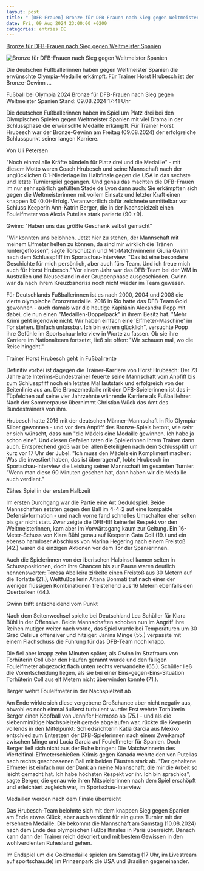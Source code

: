 ```yaml
---
layout: post
title: " [DFB-Frauen] Bronze für DFB-Frauen nach Sieg gegen Weltmeister Spanien"
date: Fri, 09 Aug 2024 23:00:00 +0200
categories: entries DE
---
```

[Bronze für DFB-Frauen nach Sieg gegen Weltmeister Spanien](https://www.sportschau.de/olympia/bronze-fuer-dfb-frauen-nach-sieg-gegen-weltmeister-spanien,olympia-paris-fussball-deutschland-spanien-spiel-um-bronze-100.html)

![Bronze für DFB-Frauen nach Sieg gegen Weltmeister Spanien](https://images.sportschau.de/image/42d55564-e350-4dd2-beb9-fcf27f588b23/AAABkTfbDtE/AAABjwnlFvA/16x9-1280/fussball-1292.jpg)

Die deutschen Fußballerinnen haben gegen Weltmeister Spanien die erwünschte Olympia-Medaille erkämpft. Für Trainer Horst Hrubesch ist der Bronze-Gewinn ...

Fußball bei Olympia 2024 Bronze für DFB-Frauen nach Sieg gegen Weltmeister Spanien Stand: 09.08.2024 17:41 Uhr

Die deutschen Fußballerinnen haben im Spiel um Platz drei bei den Olympischen Spielen gegen Weltmeister Spanien mit viel Drama in der Schlussphase die erwünschte Medaille erkämpft. Für Trainer Horst Hrubesch war der Bronze-Gewinn am Freitag (09.08.2024) der erfolgreiche Schlusspunkt seiner langen Karriere.

Von Uli Petersen

"Noch einmal alle Kräfte bündeln für Platz drei und die Medaille" - mit diesem Motto waren Coach Hrubesch und seine Mannschaft nach der unglücklichen 0:1-Niederlage im Halbfinale gegen die USA in das sechste und letzte Turnierspiel gegangen. Und genau das machten die DFB-Frauen im nur sehr spärlich gefüllten Stade de Lyon dann auch: Sie erkämpften sich gegen die Weltmeisterinnen mit vollem Einsatz und letzter Kraft einen knappen 1:0 (0:0)-Erfolg. Verantwortlich dafür zeichnete unmittelbar vor Schluss Keeperin Ann-Katrin Berger, die in der Nachspielzeit einen Foulelfmeter von Alexia Putellas stark parierte (90.+9).

Gwinn: "Haben uns das größte Geschenk selbst gemacht"

"Wir konnten uns belohnen. Jetzt hier zu stehen, der Mannschaft mit meinem Elfmeter helfen zu können, da sind mir wirklich die Tränen runtergeflossen", sagte Torschützin und Mit-Matchwinnerin Giulia Gwinn nach dem Schlusspfiff im Sportschau-Interview. "Das ist eine besondere Geschichte für mich persönlich, aber auch fürs Team. Und ich freue mich auch für Horst Hrubesch." Vor einem Jahr war das DFB-Team bei der WM in Australien und Neuseeland in der Gruppenphase ausgeschieden. Gwinn war da nach ihrem Kreuzbandriss noch nicht wieder im Team gewesen.

Für Deutschlands Fußballerinnen ist es nach 2000, 2004 und 2008 die vierte olympische Bronzemedaille. 2016 in Rio hatte das DFB-Team Gold gewonnen - auch damals war die heutige Kapitänin Alexandra Popp mit dabei, die nun einen "Medaillen-Doppelpack" in ihrem Besitz hat. "Mehr Krimi geht irgendwie nicht. Wir haben einfach eine 'Elfmeter-Maschine' im Tor stehen. Einfach unfassbar. Ich bin extrem glücklich", versuchte Popp ihre Gefühle im Sportschau-Interview in Worte zu fassen. Ob sie ihre Karriere im Nationalteam fortsetzt, ließ sie offen: "Wir schauen mal, wo die Reise hingeht."

Trainer Horst Hrubesch geht in Fußballrente

Definitiv vorbei ist dagegen die Trainer-Karriere von Horst Hrubesch: Der 73 Jahre alte Interims-Bundestrainer feuerte seine Mannschaft vom Anpfiff bis zum Schlusspfiff noch ein letztes Mal lautstark und erfolgreich von der Seitenlinie aus an. Die Bronzemedaille mit den DFB-Spielerinnen ist das i-Tüpfelchen auf seine vier Jahrzehnte währende Karriere als Fußballlehrer. Nach der Sommerpause übernimmt Christian Wück das Amt des Bundestrainers von ihm.

Hrubesch hatte 2016 mit der deutschen Männer-Mannschaft in Rio Olympia-Silber gewonnen - und vor dem Anpfiff des Bronze-Spiels betont, wie sehr er sich wünscht, dass nun "die Mädels eine Medaille gewinnen. Ich habe ja schon eine". Und diesen Gefallen taten die Spielerinnen ihrem Trainer dann auch. Entsprechend groß war bei allen Beteiligten nach dem Schlusspfiff um kurz vor 17 Uhr der Jubel. "Ich muss den Mädels ein Kompliment machen: Was die investiert haben, das ist überragend", lobte Hrubesch im Sportschau-Interview die Leistung seiner Mannschaft im gesamten Turnier. "Wenn man diese 90 Minuten gesehen hat, dann haben wir die Medaille auch verdient."

Zähes Spiel in der ersten Halbzeit

Im ersten Durchgang war die Partie eine Art Geduldspiel. Beide Mannschaften setzten gegen den Ball im 4-4-2 auf eine kompakte Defensivformation - und nach vorne fand schnelles Umschalten eher selten bis gar nicht statt. Zwar zeigte die DFB-Elf keinerlei Respekt vor den Weltmeisterinnen, kam aber im Vorwärtsgang kaum zur Geltung. Ein 16-Meter-Schuss von Klara Bühl genau auf Keeperin Cata Coll (19.) und ein ebenso harmloser Abschluss von Marina Hegering nach einem Freistoß (42.) waren die einzigen Aktionen vor dem Tor der Spanierinnen.

Auch die Spielerinnen von der iberischen Halbinsel kamen selten in Schusspositionen, doch ihre Chancen bis zur Pause waren deutlich nennenswerter: Teresa Abelleira zirkelte einen Freistoß aus 30 Metern auf die Torlatte (21.), Weltfußballerin Aitana Bonmati traf nach einer der wenigen flüssigen Kombinationen freistehend aus 16 Metern ebenfalls den Querbalken (44.).

Gwinn trifft entscheidend vom Punkt

Nach dem Seitenwechsel spielte bei Deutschland Lea Schüller für Klara Bühl in der Offensive. Beide Mannschaften schoben nun im Angriff ihre Reihen mutiger weiter nach vorne, das Spiel wurde bei Temperaturen um 30 Grad Celsius offensiver und hitziger. Janina Minge (55.) verpasste mit einem Flachschuss die Führung für das DFB-Team noch knapp.

Die fiel aber knapp zehn Minuten später, als Gwinn im Strafraum von Torhüterin Coll über den Haufen gerannt wurde und den fälligen Foulelfmeter abgezockt flach unten rechts verwandelte (65.). Schüller ließ die Vorentscheidung liegen, als sie bei einer Eins-gegen-Eins-Situation Torhüterin Coll aus elf Metern nicht überwinden konnte (71.).

Berger wehrt Foulelfmeter in der Nachspielzeit ab

Am Ende wirkte sich diese vergebene Großchance aber nicht negativ aus, obwohl es noch einmal äußerst turbulent wurde: Erst wehrte Torhüterin Berger einen Kopfball von Jennifer Hermoso ab (75.) - und als die siebenminütige Nachspielzeit gerade abgelaufen war, rückte die Keeperin vollends in den Mittelpunkt: Schiedsrichterin Katia Garcia aus Mexiko entschied zum Entsetzen der DFB-Spielerinnen nach einem Zweikampf zwischen Minge und Lucia Garcia auf Foulelfmeter für Spanien. Doch Berger ließ sich nicht aus der Ruhe bringen: Die Matchwinnerin des Viertelfinal-Elfmeterschießen-Krimis gegen Kanada wehrte den von Putellas nach rechts geschossenen Ball mit beiden Fäusten stark ab. "Der gehaltene Elfmeter ist einfach nur der Dank an meine Mannschaft, die mir die Arbeit so leicht gemacht hat. Ich habe höchsten Respekt vor ihr. Ich bin sprachlos", sagte Berger, die genau wie ihren Mitspielerinnen nach dem Spiel erschöpft und erleichtert zugleich war, im Sportschau-Interview.

Medaillen werden nach dem Finale überreicht

Das Hrubesch-Team belohnte sich mit dem knappen Sieg gegen Spanien am Ende etwas Glück, aber auch verdient für ein gutes Turnier mit der ersehnten Medaille. Die bekommt die Mannschaft am Samstag (10.08.2024) nach dem Ende des olympischen Fußballfinales in Paris überreicht. Danach kann dann der Trainer reich dekoriert und mit bestem Gewissen in den wohlverdienten Ruhestand gehen.

Im Endspiel um die Goldmedaille spielen am Samstag (17 Uhr, im Livestream auf sportschau.de) im Prinzenpark die USA und Brasilien gegeneinander.

